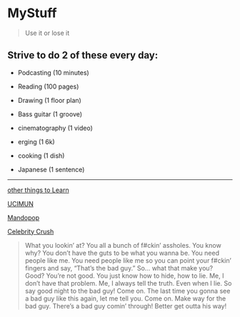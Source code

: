 # MyStuff

> Use it or lose it

## Strive to do 2 of these every day:

- Podcasting (10 minutes)

- Reading (100 pages)

- Drawing (1 floor plan)

- Bass guitar (1 groove)

- cinematography (1 video)

- erging (1 6k)

- cooking (1 dish)

- Japanese (1 sentence)
---
[other things to Learn](to_learn.md)

[UCIMUN](ucimun.md)

[Mandopop](https://www.youtube.com/playlist?list=PL27NNm-I4NZgr6OKKcs_vqHoYyYd6EX7Z)

[Celebrity Crush](https://photos.app.goo.gl/Rq4uj4nmiAp6sqhV9)

> What you lookin’ at? You all a bunch of f#ckin’ assholes. You know why? You don’t have the guts to be what you wanna be. You need people like me. You need people like me so you can point your f#ckin’ fingers and say, “That’s the bad guy.” So… what that make you? Good? You’re not good. You just know how to hide, how to lie. Me, I don’t have that problem. Me, I always tell the truth. Even when I lie. So say good night to the bad guy! Come on. The last time you gonna see a bad guy like this again, let me tell you. Come on. Make way for the bad guy. There’s a bad guy comin’ through! Better get outta his way!